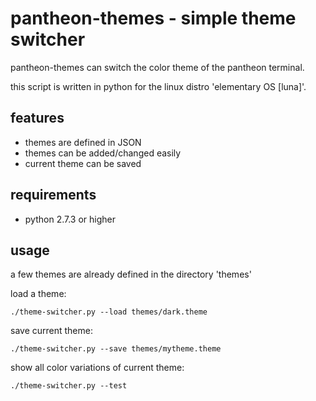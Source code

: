 # pantheon-themes - simple theme switcher
pantheon-themes can switch the color theme of the pantheon terminal.

this script is written in python for the linux distro 'elementary OS [luna]'.

## features
- themes are defined in JSON
- themes can be added/changed easily
- current theme can be saved

## requirements
- python 2.7.3 or higher

## usage
a few themes are already defined in the directory 'themes'

load a theme:
```
./theme-switcher.py --load themes/dark.theme
```

save current theme:
```
./theme-switcher.py --save themes/mytheme.theme
```

show all color variations of current theme:
```
./theme-switcher.py --test
```
